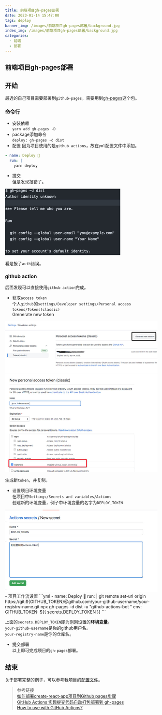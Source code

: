 ```yaml
---
title: 前端项目gh-pages部署
date: 2023-01-14 15:47:00
tags: deploy   
banner_img: /images/前端项目gh-pages部署/background.jpg
index_img: /images/前端项目gh-pages部署/background.jpg
categories: 
  - 前端  
  - 部署
---
```


## 前端项目gh-pages部署  

## 开始

最近的自己项目需要部署到`github-pages`，需要用到[gh-pages](https://github.com/tschaub/gh-pages)这个包。  

### 命令行  
- 安装依赖  
`yarn add gh-pages -D`  
- package添加命令  
`deploy: gh-pages -d dist`  
- 配置
因为项目使用的是`github actions`，故在`yml`配置文件中添加。  
```yml
- name: Deploy 🚀
  run: |
    yarn deploy
```
- 提交  
但是发现报错了。  
<img src="/images/前端项目gh-pages部署/auth-error.jpg" />  

看是报了`auth`错误。  

### github action

后面发现可以直接使用`github action`完成。  
- 获取`access token`  
个人`github`的`settings/Developer settings/Personal access tokens/Tokens(classic)`  
Grenerate new token  
<img src="/images/前端项目gh-pages部署/access-token.jpg" />  
<img src="/images/前端项目gh-pages部署/access-token-detail.jpg" />  

生成新`token`，并复制。  
- 设置项目环境变量  
在项目中`Settings/Secrets and variables/Actions`  
创建新的环境变量，例子中环境变量的名字为`DEPLOY_TOKEN`  
<img src="/images/前端项目gh-pages部署/secrets.jpg" />  
- 项目工作流设置  
```yml
- name: Deploy 🚀
  run: |
    git remote set-url origin https://git:${GITHUB_TOKEN}@github.com/your-github-username/your-registry-name.git
    npx gh-pages -d dist -u "github-actions-bot <support+actions@github.com>"
  env:
    GITHUB_TOKEN: ${{ secrets.DEPLOY_TOKEN }}
```

上面的`secrets.DEPLOY_TOKEN`即为刚刚设置的**环境变量**。  
`your-github-username`是你的github用户名。  
`your-registry-name`是你的仓库名。  
- 提交部署  
以上即可完成项目的`gh-pages`部署。  

## 结束  

关于部署完整的例子，可以参考我项目的[配置文件](https://github.com/food-billboard/create-chart/blob/main/.github/workflows/static-deploy.yml)。  

> 参考链接  
[如何部署create-react-app项目到Github pages步骤](https://juejin.cn/post/6844903977897705485)  
[GitHub Actions 实现提交代码自动打包部署到 gh-pages](https://juejin.cn/post/7054872300922863624)    
[How to use with GitHub Actions?](https://github.com/tschaub/gh-pages/issues/345)  


